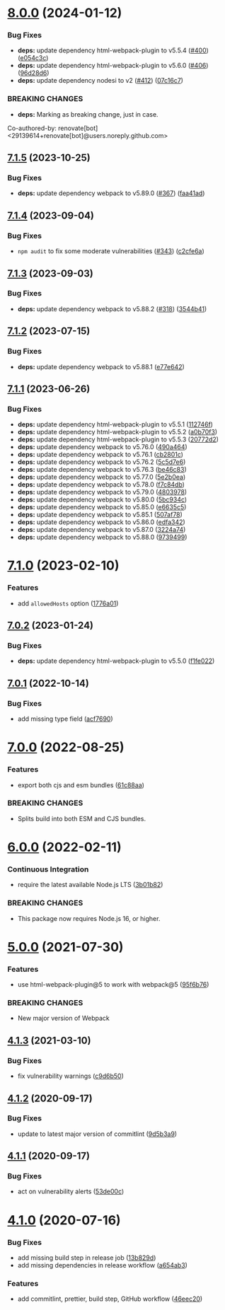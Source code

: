 # [8.0.0](https://github.com/jlowgren/esi-webpack-plugin/compare/v7.1.5...v8.0.0) (2024-01-12)


### Bug Fixes

* **deps:** update dependency html-webpack-plugin to v5.5.4 ([#400](https://github.com/jlowgren/esi-webpack-plugin/issues/400)) ([e054c3c](https://github.com/jlowgren/esi-webpack-plugin/commit/e054c3c1128f06e0741400bfbb5e2465a3713f4c))
* **deps:** update dependency html-webpack-plugin to v5.6.0 ([#406](https://github.com/jlowgren/esi-webpack-plugin/issues/406)) ([96d28d6](https://github.com/jlowgren/esi-webpack-plugin/commit/96d28d6fb25ae632713b70d0d6758c8701125de2))
* **deps:** update dependency nodesi to v2 ([#412](https://github.com/jlowgren/esi-webpack-plugin/issues/412)) ([07c16c7](https://github.com/jlowgren/esi-webpack-plugin/commit/07c16c794c9ba928ebb8f49698ba49cf9a673ff0))


### BREAKING CHANGES

* **deps:** Marking as breaking change, just in case.

Co-authored-by: renovate[bot] <29139614+renovate[bot]@users.noreply.github.com>

## [7.1.5](https://github.com/jlowgren/esi-webpack-plugin/compare/v7.1.4...v7.1.5) (2023-10-25)

### Bug Fixes

- **deps:** update dependency webpack to v5.89.0 ([#367](https://github.com/jlowgren/esi-webpack-plugin/issues/367)) ([faa41ad](https://github.com/jlowgren/esi-webpack-plugin/commit/faa41ad0611ee089b6c92aee34e4e0f2be65b79a))

## [7.1.4](https://github.com/jlowgren/esi-webpack-plugin/compare/v7.1.3...v7.1.4) (2023-09-04)

### Bug Fixes

- `npm audit` to fix some moderate vulnerabilities ([#343](https://github.com/jlowgren/esi-webpack-plugin/issues/343)) ([c2cfe6a](https://github.com/jlowgren/esi-webpack-plugin/commit/c2cfe6a3c97e63f4a6a34d9bb21e7fbb07c0fdc6))

## [7.1.3](https://github.com/jlowgren/esi-webpack-plugin/compare/v7.1.2...v7.1.3) (2023-09-03)

### Bug Fixes

- **deps:** update dependency webpack to v5.88.2 ([#318](https://github.com/jlowgren/esi-webpack-plugin/issues/318)) ([3544b41](https://github.com/jlowgren/esi-webpack-plugin/commit/3544b413ffa1476b2f647b7ff78cb1e21df5c86b))

## [7.1.2](https://github.com/jlowgren/esi-webpack-plugin/compare/v7.1.1...v7.1.2) (2023-07-15)

### Bug Fixes

- **deps:** update dependency webpack to v5.88.1 ([e77e642](https://github.com/jlowgren/esi-webpack-plugin/commit/e77e6428e2123727c6a4fa0977aba7f406a56506))

## [7.1.1](https://github.com/jlowgren/esi-webpack-plugin/compare/v7.1.0...v7.1.1) (2023-06-26)

### Bug Fixes

- **deps:** update dependency html-webpack-plugin to v5.5.1 ([112746f](https://github.com/jlowgren/esi-webpack-plugin/commit/112746fc7374885be7bcc1c743b78f4e66da696f))
- **deps:** update dependency html-webpack-plugin to v5.5.2 ([a0b70f3](https://github.com/jlowgren/esi-webpack-plugin/commit/a0b70f3583d37095d7773361e4a8ce1ce0b965e4))
- **deps:** update dependency html-webpack-plugin to v5.5.3 ([20772d2](https://github.com/jlowgren/esi-webpack-plugin/commit/20772d2cabd709c491b9d3c229d14a16c73f5670))
- **deps:** update dependency webpack to v5.76.0 ([490a464](https://github.com/jlowgren/esi-webpack-plugin/commit/490a464f2edbf6a519dcc5abb2f84eb9eb1fd85c))
- **deps:** update dependency webpack to v5.76.1 ([cb2801c](https://github.com/jlowgren/esi-webpack-plugin/commit/cb2801c328706e57583fb093e364a192a7571267))
- **deps:** update dependency webpack to v5.76.2 ([5c5d7e6](https://github.com/jlowgren/esi-webpack-plugin/commit/5c5d7e6395a182b5f209e68a39008780463828b5))
- **deps:** update dependency webpack to v5.76.3 ([be46c83](https://github.com/jlowgren/esi-webpack-plugin/commit/be46c83c8cd727e3ee2deda1f3c4d674b65e708d))
- **deps:** update dependency webpack to v5.77.0 ([5e2b0ea](https://github.com/jlowgren/esi-webpack-plugin/commit/5e2b0ea12cd02dfc92f581e1cb2a1b4209632070))
- **deps:** update dependency webpack to v5.78.0 ([f7c84db](https://github.com/jlowgren/esi-webpack-plugin/commit/f7c84dbbaea6c6b9eba023ee4994f2bd53ba15a6))
- **deps:** update dependency webpack to v5.79.0 ([4803978](https://github.com/jlowgren/esi-webpack-plugin/commit/48039781892913520c82413152ba337fb0bf4848))
- **deps:** update dependency webpack to v5.80.0 ([5bc934c](https://github.com/jlowgren/esi-webpack-plugin/commit/5bc934c3c42bb046e8ded3ca911f54faaf88b11a))
- **deps:** update dependency webpack to v5.85.0 ([e6635c5](https://github.com/jlowgren/esi-webpack-plugin/commit/e6635c55573868e2a89bd939d08a372dd316b2a9))
- **deps:** update dependency webpack to v5.85.1 ([507af78](https://github.com/jlowgren/esi-webpack-plugin/commit/507af78efdf927c1828253dd7f77eb6a45e868a1))
- **deps:** update dependency webpack to v5.86.0 ([edfa342](https://github.com/jlowgren/esi-webpack-plugin/commit/edfa3429286e0a4b73026211e3f859349233002b))
- **deps:** update dependency webpack to v5.87.0 ([3224a74](https://github.com/jlowgren/esi-webpack-plugin/commit/3224a7400ab60c56f2074f398da330c58ea558dc))
- **deps:** update dependency webpack to v5.88.0 ([9739499](https://github.com/jlowgren/esi-webpack-plugin/commit/97394995c293017d995c43bcf03b695b95ac6f56))

# [7.1.0](https://github.com/jlowgren/esi-webpack-plugin/compare/v7.0.2...v7.1.0) (2023-02-10)

### Features

- add `allowedHosts` option ([1776a01](https://github.com/jlowgren/esi-webpack-plugin/commit/1776a018a090d6a13561f6b67ec669b5d64e35e3))

## [7.0.2](https://github.com/jlowgren/esi-webpack-plugin/compare/v7.0.1...v7.0.2) (2023-01-24)

### Bug Fixes

- **deps:** update dependency html-webpack-plugin to v5.5.0 ([f1fe022](https://github.com/jlowgren/esi-webpack-plugin/commit/f1fe0229a1fde764342505c998373f7d8da706a6))

## [7.0.1](https://github.com/jlowgren/esi-webpack-plugin/compare/v7.0.0...v7.0.1) (2022-10-14)

### Bug Fixes

- add missing type field ([acf7690](https://github.com/jlowgren/esi-webpack-plugin/commit/acf7690d627f2faf4a10303600501f369ab7b426))

# [7.0.0](https://github.com/jlowgren/esi-webpack-plugin/compare/v6.0.0...v7.0.0) (2022-08-25)

### Features

- export both cjs and esm bundles ([61c88aa](https://github.com/jlowgren/esi-webpack-plugin/commit/61c88aa86bdb89f17c9acbf79cf4a590f1f0b4a6))

### BREAKING CHANGES

- Splits build into both ESM and CJS bundles.

# [6.0.0](https://github.com/jlowgren/esi-webpack-plugin/compare/v5.0.0...v6.0.0) (2022-02-11)

### Continuous Integration

- require the latest available Node.js LTS ([3b01b82](https://github.com/jlowgren/esi-webpack-plugin/commit/3b01b82d88155939abd88ea967ef2f9d1b0a01fa))

### BREAKING CHANGES

- This package now requires Node.js 16, or higher.

# [5.0.0](https://github.com/jlowgren/esi-webpack-plugin/compare/v4.1.3...v5.0.0) (2021-07-30)

### Features

- use html-webpack-plugin@5 to work with webpack@5 ([95f6b76](https://github.com/jlowgren/esi-webpack-plugin/commit/95f6b763441d1c5342735605e8c6879650401b42))

### BREAKING CHANGES

- New major version of Webpack

## [4.1.3](https://github.com/jlowgren/esi-webpack-plugin/compare/v4.1.2...v4.1.3) (2021-03-10)

### Bug Fixes

- fix vulnerability warnings ([c9d6b50](https://github.com/jlowgren/esi-webpack-plugin/commit/c9d6b506e2a0f8084356c7ffceb17939fb48dd8d))

## [4.1.2](https://github.com/jlowgren/esi-webpack-plugin/compare/v4.1.1...v4.1.2) (2020-09-17)

### Bug Fixes

- update to latest major version of commitlint ([9d5b3a9](https://github.com/jlowgren/esi-webpack-plugin/commit/9d5b3a9a4f668c503d03dee1586695dd0eae1bdc))

## [4.1.1](https://github.com/jlowgren/esi-webpack-plugin/compare/v4.1.0...v4.1.1) (2020-09-17)

### Bug Fixes

- act on vulnerability alerts ([53de00c](https://github.com/jlowgren/esi-webpack-plugin/commit/53de00c4edb91512855c12500d57a2b36c43bb3e))

# [4.1.0](https://github.com/jlowgren/esi-webpack-plugin/compare/v4.0.1...v4.1.0) (2020-07-16)

### Bug Fixes

- add missing build step in release job ([13b829d](https://github.com/jlowgren/esi-webpack-plugin/commit/13b829d5de77389a0dac392ca3490bfba718de75))
- add missing dependencies in release workflow ([a654ab3](https://github.com/jlowgren/esi-webpack-plugin/commit/a654ab37886aa11569808a955d034cd64acb50eb))

### Features

- add commitlint, prettier, build step, GitHub workflow ([46eec20](https://github.com/jlowgren/esi-webpack-plugin/commit/46eec206916241c0a00aa8f0572e876f53a65011))
